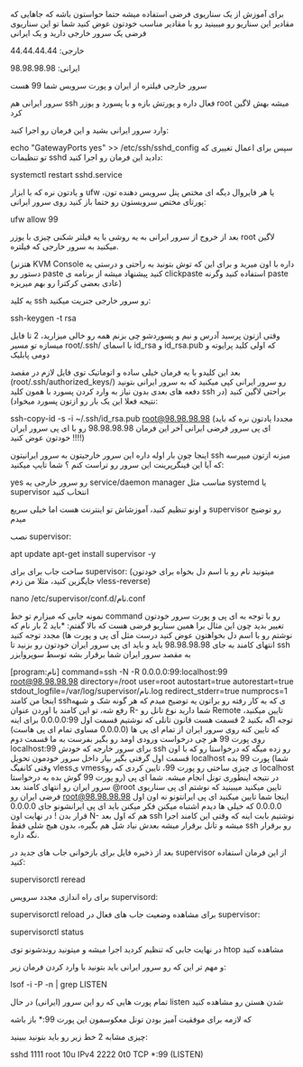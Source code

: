 
برای آموزش از یک سناریوی فرضی استفاده میشه
حتما حواستون باشه که جاهایی که مقادیر این سناریو رو میبینید رو با مقادیر مناسب خودتون عوض کنید
شما تو این سناریوی فرضی یک سرور خارجی دارید و یک ایرانی

خارجی: 44.44.44.44

ایرانی: 98.98.98.98

سرور خارجی فیلتره از ایران و پورت سرویس شما 99 هست

سرور ایرانی هم ssh فعال داره و پورتش بازه و با پسورد و یوزر root میشه بهش لاگین کرد



وارد سرور ایرانی بشید و این فرمان رو اجرا کنید:

echo "GatewayPorts yes" >> /etc/ssh/sshd_config
سپس برای اعمال تغییری که تو تنظیمات sshd دادید این فرمان رو اجرا کنید:

systemctl restart sshd.service


و یادتون نره که با ابزار ufw یا هر فایروال دیگه ای مختص پنل سرویس دهنده تون، پورتای مختص سرویستون رو حتما باز کنید روی سرور ایرانی:

ufw allow 99


بعد از خروج از سرور ایرانی به یه روشی با یه فیلتر شکنی چیزی با یوزر root لاگین میکنید به سرور خارجی که فیلتره.

(هتزنر KVM Console داره با اون میرید و برای این که توش بتونید به راحتی و درستی یه دستور رو paste کنید پیشنهاد میشه از برنامه ی clickpaste استفاده کنید وگرنه paste عادی بعضی کرکترا رو بهم میریزه)

 یه کلید ssh رو سرور خارجی جنریت میکنید:

ssh-keygen -t rsa


وقتی ازتون پرسید آدرس و نیم و پسوردشو چی بزنم همه رو خالی میزارید، 2 تا فایل میسازه تو مسیر root/.ssh/ با اسمای id_rsa و id_rsa.pub که اولی کلید پرایوته و دومی پابلیک

بعد این کلیدو با یه فرمان خیلی ساده و اتوماتیک توی فایل لازم در مقصد (root/.ssh/authorized_keys/) رو سرور ایرانی کپی میکنید که به سرور ایرانی بتونید دفعه های بعدی بدون نیاز به وارد کردن پسورد با همون کلید ssh براحتی لاگین کنید (در نتیجه فعلا این یک بار رو ازتون پسورد میخواد):

ssh-copy-id -s -i ~/.ssh/id_rsa.pub root@98.98.98.98
(مجددا یادتون نره که باید ای پی سرور فرضی ایرانی آخر این فرمان 98.98.98.98 رو با ای پی سرور ایران خودتون عوض کنید !!!!)

اینجا چون بار اوله داره این سرور خارجیتون به سرور ایرانیتون ssh میزنه ازتون میپرسه که آیا این فینگرپرینت این سرور رو تراست کنم ؟ شما تایپ میکنید:

yes
رو سرور خارجی یه service/daemon manager مناسب مثل systemd یا supervisor انتخاب کنید

و اونو تنظیم کنید، آموزشاش تو اینترنت هست اما خیلی سریع supervisor رو توضیح میدم

نصب supervisor:

apt update
apt-get install supervisor -y


ساخت جاب برای برای supervisor: (میتونید نام رو با اسم دل بخواه برای خودتون جایگزین کنید، مثلا من زدم vless-reverse)

nano /etc/supervisor/conf.d/نام.conf


نمونه جابی که میزارم تو خط command رو با توجه به ای پی و پورت سرور خودتون تغییر بدید چون این مثال برا همین سناریو فرضی هست که بالا گفتم: *باید 2 بار نام که نوشتم رو با اسم دل بخواهتون عوض کنید درست مثل آی پی و پورت ها)
مجدد توجه کنید انتهای کامند به جای 98.98.98.98 باید و باید ای پی سرور ایران خودتون رو بزنید تا ssh به مقصد سرور ایران شما برقرار بشه توسط سوپروایزر

[program:نام]
command=ssh -N -R 0.0.0.0:99:localhost:99 root@98.98.98.98
directory=/root
user=root
autostart=true
autorestart=true
stdout_logfile=/var/log/supervisor/نام.log
redirect_stderr=true
numprocs=1
اینجا من کامند sshی که به کار رفته رو براتون یه توضیح میدم که هر گونه شک و شبهه رفع شه، تو این کامند با اوردن عنوان R- شما دارید نوع تانل رو Remote تایین میکنید، توجه اگه بکنید 2 قسمت هست قانون تانلی که نوشتیم
قسمت اول 0.0.0.0:99 برای اینه که تایین کنه روی سرور ایران از تمام ای پی ها (0.0.0.0 مساوی تمام ای پی هاست) روی پورت 99 هر چی درخواست ورودی اومد رو بگیر بفرست به ما
قسمت دوم localhost:99 برای سرور خارجه که خودش ssh رو زده میگه که درخواستا رو که با اون قسمت اول گرفتی بگیر بیار داخل سرور خودمون تحویل localhost پورت 99 بده (شما وقتی کانفیگ vlessی vmessی چیزی ساختی رو پورت 99، تایین کردی که رو localhost رو پورت 99 گوش بده به درخواستا) در نتیجه اینطوری تونل انجام میشه.
شما ای پی سرور ایران رو انتهای کامند بعد @root تایین میکنید میبینید که نوشتم ای پی سناریوی فرضی ایران رو
root@98.98.98.98 اینجا شما تایین میکنید ای پی ایرانتونو نه اون اول 0.0.0.0 که خیلی ها دیدم اشتباه میکنن فکر میکنن باید ای پی ایرانشونو جای 0.0.0.0 قرار بدن !
در نهایت اون N- هم که اول بعد ssh نوشتیم بابت اینه که وقتی این کامند اجرا میشه و تانل برقرار میشه بعدش نیاد شل هم بگیره، بدون هیچ شلی فقط ssh رو برقرار نگه داره.

بعد از ذخیره فایل برای بازخوانی جاب های جدید در supervisor از این فرمان استفاده کنید:

supervisorctl reread


برای راه اندازی مجدد سرویس supervisord:

supervisorctl reload
برای مشاهده وضعیت جاب های فعال در supervisor:

supervisorctl status


در نهایت جابی که تنظیم کردید اجرا میشه و میتونید روندشونو توی htop مشاهده کنید

و مهم تر این که رو سرور ایرانی باید بتونید با وارد کردن فرمان زیر:

lsof -i -P -n | grep LISTEN


تمام پورت هایی که رو این سرور (ایرانی) در حال listen شدن هستن رو مشاهده کنید

که لازمه برای موفقیت آمیز بودن تونل معکوسمون این پورت 99:* باز باشه

چیزی مشابه 2 خط زیر رو باید بتونید ببینید:

sshd   1111 root  10u IPv4 2222   0t0 TCP *:99 (LISTEN)


